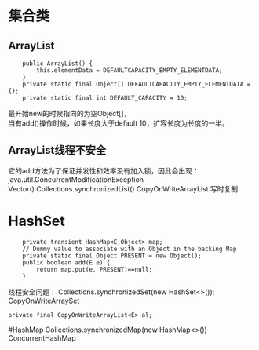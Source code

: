 # 集合类
## ArrayList  
```
    public ArrayList() {
        this.elementData = DEFAULTCAPACITY_EMPTY_ELEMENTDATA;
    }
    private static final Object[] DEFAULTCAPACITY_EMPTY_ELEMENTDATA = {};
    private static final int DEFAULT_CAPACITY = 10;
```
最开始new的时候指向的为空Object[]，  
当有add()操作时候，如果长度大于default 10，扩容长度为长度的一半。
## ArrayList线程不安全
它的add方法为了保证并发性和效率没有加入锁，因此会出现：  
java.util.ConcurrentModificationException  
Vector()
Collections.synchronizedList()
CopyOnWriteArrayList  写时复制

# HashSet
```
    private transient HashMap<E,Object> map;
    // Dummy value to associate with an Object in the backing Map
    private static final Object PRESENT = new Object();
    public boolean add(E e) {
        return map.put(e, PRESENT)==null;
    }
```
线程安全问题：
Collections.synchronizedSet(new HashSet<>());
CopyOnWriteArraySet
```
private final CopyOnWriteArrayList<E> al;
```

#HashMap
Collections.synchronizedMap(new HashMap<>())
ConcurrentHashMap